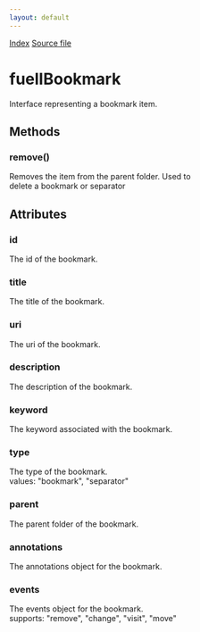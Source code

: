 ```yaml
---
layout: default
---
```

<div id='links'><a href="../index.html">Index</a>
<a href="http://dxr.mozilla.org/mozilla-central/source/browser/fuel/fuelIApplication.idl">Source file</a>
</div>

# fuelIBookmark #
  
Interface representing a bookmark item.  
  

## Methods ##

### remove() ###
  
Removes the item from the parent folder. Used to  
delete a bookmark or separator  
  

## Attributes ##

### id ###
  
The id of the bookmark.  
  

### title ###
  
The title of the bookmark.  
  

### uri ###
  
The uri of the bookmark.  
  

### description ###
  
The description of the bookmark.  
  

### keyword ###
  
The keyword associated with the bookmark.  
  

### type ###
  
The type of the bookmark.  
values: "bookmark", "separator"  
  

### parent ###
  
The parent folder of the bookmark.  
  

### annotations ###
  
The annotations object for the bookmark.  
  

### events ###
  
The events object for the bookmark.  
supports: "remove", "change", "visit", "move"  
  

